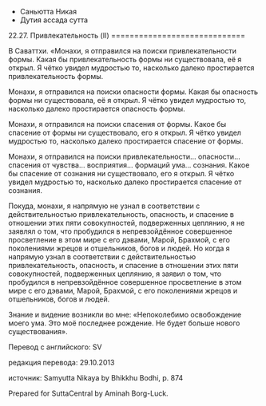 









* Саньютта Никая
* Дутия ассада сутта


22\.27\. Привлекательность \(II\)
\=\=\=\=\=\=\=\=\=\=\=\=\=\=\=\=\=\=\=\=\=\=\=\=\=\=\=\=\=



В Саваттхи\. «Монахи, я отправился на поиски привлекательности формы\. Какая бы привлекательность формы ни существовала, её я открыл\. Я чётко увидел мудростью то, насколько далеко простирается привлекательность формы\.


Монахи, я отправился на поиски опасности формы\. Какая бы опасность формы ни существовала, её я открыл\. Я чётко увидел мудростью то, насколько далеко простирается опасность формы\.


Монахи, я отправился на поиски спасения от формы\. Какое бы спасение от формы ни существовало, его я открыл\. Я чётко увидел мудростью то, насколько далеко простирается спасение от формы\.


Монахи, я отправился на поиски привлекательности… опасности… спасения от чувства… восприятия… формаций ума… сознания\. Какое бы спасение от сознания ни существовало, его я открыл\. Я чётко увидел мудростью то, насколько далеко простирается спасение от сознания\.


Покуда, монахи, я напрямую не узнал в соответствии с действительностью привлекательность, опасность, и спасение в отношении этих пяти совокупностей, подверженных цеплянию, я не заявлял о том, что пробудился в непревзойдённое совершенное просветление в этом мире с его дэвами, Марой, Брахмой, с его поколениями жрецов и отшельников, богов и людей\. Но когда я напрямую узнал в соответствии с действительностью привлекательность, опасность, и спасение в отношении этих пяти совокупностей, подверженных цеплянию, я заявил о том, что пробудился в непревзойдённое совершенное просветление в этом мире с его дэвами, Марой, Брахмой, с его поколениями жрецов и отшельников, богов и людей\.


Знание и видение возникли во мне: «Непоколебимо освобождение моего ума\. Это моё последнее рождение\. Не будет больше нового существования»\.



Перевод с английского: SV


редакция перевода: 29\.10\.2013


источник: Samyutta Nikaya by Bhikkhu Bodhi, p\. 874


Prepared for SuttaCentral by Aminah Borg\-Luck\.






